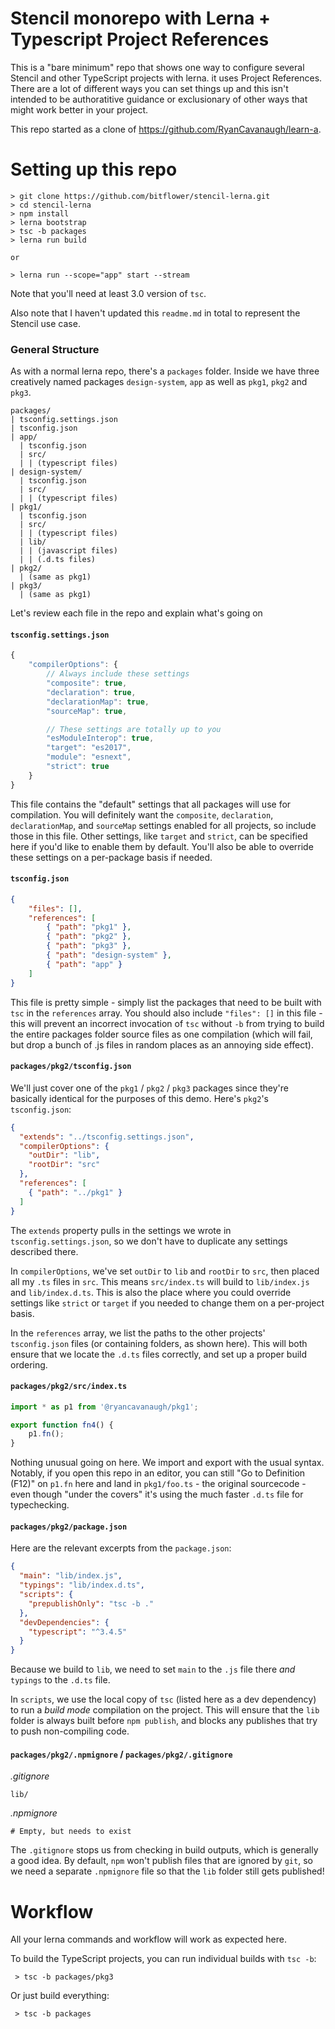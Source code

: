 # Stencil monorepo with Lerna + Typescript Project References

This is a "bare minimum" repo that shows one way to configure several Stencil and other TypeScript projects with lerna. it uses Project References. There are a lot of different ways you can set things up and this isn't intended to be authoratitive guidance or exclusionary of other ways that might work better in your project.

This repo started as a clone of https://github.com/RyanCavanaugh/learn-a.

# Setting up this repo

```
> git clone https://github.com/bitflower/stencil-lerna.git
> cd stencil-lerna
> npm install
> lerna bootstrap
> tsc -b packages
> lerna run build

or

> lerna run --scope="app" start --stream
```

Note that you'll need at least 3.0 version of `tsc`.

Also note that I haven't updated this `readme.md` in total to represent the Stencil use case.

### General Structure

As with a normal lerna repo, there's a `packages` folder. Inside we have three creatively named packages `design-system`, `app` as well as `pkg1`, `pkg2` and `pkg3`.

```
packages/
| tsconfig.settings.json
| tsconfig.json
| app/
  | tsconfig.json
  | src/
  | | (typescript files)
| design-system/
  | tsconfig.json
  | src/
  | | (typescript files)
| pkg1/
  | tsconfig.json
  | src/
  | | (typescript files)
  | lib/
  | | (javascript files)
  | | (.d.ts files)
| pkg2/
  | (same as pkg1)
| pkg3/
  | (same as pkg1)
```

Let's review each file in the repo and explain what's going on

#### `tsconfig.settings.json`
```js
{
    "compilerOptions": {
        // Always include these settings
        "composite": true,
        "declaration": true,
        "declarationMap": true,
        "sourceMap": true,

        // These settings are totally up to you        
        "esModuleInterop": true,
        "target": "es2017",
        "module": "esnext",
        "strict": true
    }
}
```
This file contains the "default" settings that all packages will use for compilation. You will definitely want the `composite`, `declaration`, `declarationMap`, and `sourceMap` settings enabled for all projects, so include those in this file. Other settings, like `target` and `strict`, can be specified here if you'd like to enable them by default. You'll also be able to override these settings on a per-package basis if needed.

#### `tsconfig.json`
```json
{
    "files": [],
    "references": [
        { "path": "pkg1" },
        { "path": "pkg2" },
        { "path": "pkg3" },
        { "path": "design-system" },
        { "path": "app" }
    ]
}
```
This file is pretty simple - simply list the packages that need to be built with `tsc` in the `references` array.
You should also include `"files": []` in this file - this will prevent an incorrect invocation of `tsc` without `-b` from trying to build the entire packages folder source files as one compilation (which will fail, but drop a bunch of .js files in random places as an annoying side effect).

#### `packages/pkg2/tsconfig.json`

We'll just cover one of the `pkg1` / `pkg2` / `pkg3` packages since they're basically identical for the purposes of this demo. Here's `pkg2`'s `tsconfig.json`:
```json
{
  "extends": "../tsconfig.settings.json",
  "compilerOptions": {
    "outDir": "lib",
    "rootDir": "src"
  },
  "references": [
    { "path": "../pkg1" }
  ]
}
```
The `extends` property pulls in the settings we wrote in `tsconfig.settings.json`, so we don't have to duplicate any settings described there.

In `compilerOptions`, we've set `outDir` to `lib` and `rootDir` to `src`, then placed all my `.ts` files in `src`. This means `src/index.ts` will build to `lib/index.js` and `lib/index.d.ts`. This is also the place where you could override settings like `strict` or `target` if you needed to change them on a per-project basis.

In the `references` array, we list the paths to the other projects' `tsconfig.json` files (or containing folders, as shown here). This will both ensure that we locate the `.d.ts` files correctly, and set up a proper build ordering.

#### `packages/pkg2/src/index.ts`
```ts
import * as p1 from '@ryancavanaugh/pkg1';

export function fn4() {
    p1.fn();
}
```
Nothing unusual going on here. We import and export with the usual syntax. Notably, if you open this repo in an editor, you can still "Go to Definition (F12)" on `p1.fn` here and land in `pkg1/foo.ts` - the original sourcecode - even though "under the covers" it's using the much faster `.d.ts` file for typechecking.

#### `packages/pkg2/package.json`
Here are the relevant excerpts from the `package.json`:
```json
{
  "main": "lib/index.js",
  "typings": "lib/index.d.ts",
  "scripts": {
    "prepublishOnly": "tsc -b ."
  },
  "devDependencies": {
    "typescript": "^3.4.5"
  }
}
```

Because we build to `lib`, we need to set `main` to the `.js` file there *and* `typings` to the `.d.ts` file.

In `scripts`, we use the local copy of `tsc` (listed here as a dev dependency) to run a *build mode* compilation on the project. This will ensure that the `lib` folder is always built before `npm publish`, and blocks any publishes that try to push non-compiling code.

#### `packages/pkg2/.npmignore` / `packages/pkg2/.gitignore`

*.gitignore*
```
lib/
```

*.npmignore*
```
# Empty, but needs to exist
```

The `.gitignore` stops us from checking in build outputs, which is generally a good idea. By default, `npm` won't publish files that are ignored by `git`, so we need a separate `.npmignore` file so that the `lib` folder still gets published!

# Workflow

All your lerna commands and workflow will work as expected here.

To build the TypeScript projects, you can run individual builds with `tsc -b`:
```
 > tsc -b packages/pkg3
```
Or just build everything:
```
 > tsc -b packages
```
